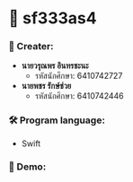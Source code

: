 # 🚀 sf333as4

### 👤 Creater:
- **นายวรุณพร อินทรชะนะ**
  - รหัสนักศึกษา: 6410742727
- **นายพชร รักษ์ช่วย**
  - รหัสนักศึกษา: 6410742446

### 🛠 Program language:
- Swift

### 🎥 Demo:
